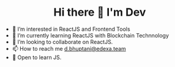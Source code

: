 <div  align="center" > 
      <h1>Hi there 👋 I'm Dev</h1>
</div>

- 👀 I’m interested in ReactJS and Frontend Tools
- 🌱 I’m currently learning ReactJS with Blockchain Technnology
- 💞️ I’m looking to collaborate on ReactJS.
- 📫 How to reach me d.bhuptani@edexa.team
- 👀 Open to learn JS.

